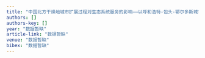```yaml
---
title: "中国北方干燥地城市扩展过程对生态系统服务的影响——以呼和浩特-包头-鄂尔多斯城市群地区为例"
authors: []
authors-key: []
year: "数据暂缺"
article-link: "数据暂缺"
venue: "数据暂缺"
bibex: "数据暂缺"
---
```

